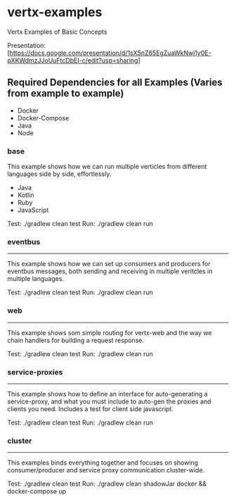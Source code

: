 # vertx-examples
Vertx Examples of Basic Concepts 

Presentation: [https://docs.google.com/presentation/d/1sX5nZ65EgZuaWkNwj1y0E-pXKWdmzJJoUuFtcDbEI-c/edit?usp=sharing]

## Required Dependencies for all Examples (Varies from example to example)

- Docker
- Docker-Compose
- Java
- Node

### base

This example shows how we can run multiple verticles from different languages side by side, effortlessly.

- Java
- Kotlin
- Ruby
- JavaScript

Test: ./gradlew clean test
Run: ./gradlew clean run

### eventbus

---

This example shows how we can set up consumers and producers for eventbus messages, both sending and receiving in multiple veritcles in multiple languages.

Test: ./gradlew clean test
Run: ./gradlew clean run

### web

---

This example shows som simple routing for vertx-web and the way we chain handlers for building a request response.

Test: ./gradlew clean test
Run: ./gradlew clean run

### service-proxies

---

This example shows how to define an interface for auto-generating a service-proxy, and what you must include to auto-gen the proxies and clients you need. Includes a test for client side javascript. 

Test: ./gradlew clean test
Run: ./gradlew clean run

### cluster

---

This examples binds everything together and focuses on showing consumer/producer and service proxy communication cluster-wide.

Test: ./gradlew clean test
Run: ./gradlew clean shadowJar docker && docker-compose up
